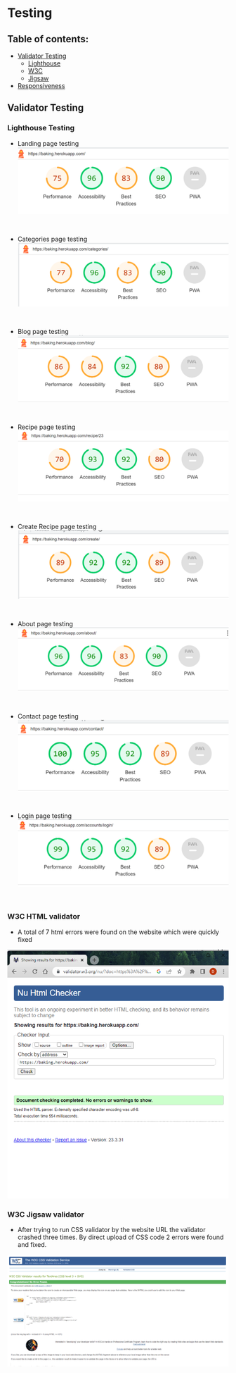 # Testing

## Table of contents:

- [Validator Testing](#validator-testing)
    - [Lighthouse](#lighthouse)
    - [W3C](#w3c-html)
    - [Jigsaw](#jigsaw-css)
- [Responsiveness](#responsiveness)

## Validator Testing

### Lighthouse Testing

- Landing page testing
![index](DOCS/testing/lighthouse/hometest.png)
<br>

- Categories page testing
![categories](DOCS/testing/lighthouse/categoriestest.png)
<br>

- Blog page testing
![blog](DOCS/testing/lighthouse/blogtest.png)
<br>

- Recipe page testing
![Recipe](DOCS/testing/lighthouse/recipetest.png)
<br>

- Create Recipe page testing
![create page](DOCS/testing/lighthouse/createtest.png)
<br>

- About page testing
![About](DOCS/testing/lighthouse/abouttest.png)
<br>

- Contact page testing
![Contact](DOCS/testing/lighthouse/contactest.png)
<br>

- Login page testing
![Login](DOCS/testing/lighthouse/logintest.png)
<br>

### W3C HTML validator

- A total of 7 html errors were found on the website which were quickly fixed

![HTML Validator](DOCS/testing/validation/W3C-htmlvalidation.png)

### W3C Jigsaw validator

- After trying to run CSS validator by the website URL the validator crashed three times. By direct upload of CSS code 2 errors were found and fixed.

![CSS Validator](DOCS/testing/validation/cssval.png)